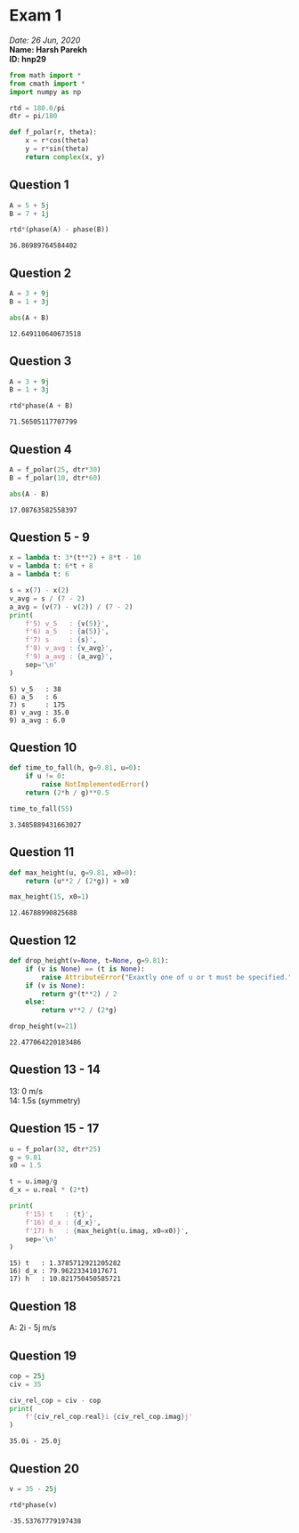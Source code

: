 # Exam 1
_Date: 26 Jun, 2020_  
__Name: Harsh Parekh__  
__ID: hnp29__


```python
from math import *
from cmath import *
import numpy as np

rtd = 180.0/pi
dtr = pi/180
```


```python
def f_polar(r, theta):
    x = r*cos(theta)
    y = r*sin(theta)
    return complex(x, y)
```

## Question 1


```python
A = 5 + 5j
B = 7 + 1j

rtd*(phase(A) - phase(B))
```




    36.86989764584402



## Question 2


```python
A = 3 + 9j
B = 1 + 3j

abs(A + B)
```




    12.649110640673518



## Question 3


```python
A = 3 + 9j
B = 1 + 3j

rtd*phase(A + B)
```




    71.56505117707799



## Question 4


```python
A = f_polar(25, dtr*30)
B = f_polar(10, dtr*60)

abs(A - B)
```




    17.08763582558397



## Question 5 - 9


```python
x = lambda t: 3*(t**2) + 8*t - 10
v = lambda t: 6*t + 8
a = lambda t: 6

s = x(7) - x(2)
v_avg = s / (7 - 2)
a_avg = (v(7) - v(2)) / (7 - 2)
print(
    f'5) v_5   : {v(5)}',
    f'6) a_5   : {a(5)}',
    f'7) s     : {s}',
    f'8) v_avg : {v_avg}',
    f'9) a_avg : {a_avg}',
    sep='\n'
)
```

    5) v_5   : 38
    6) a_5   : 6
    7) s     : 175
    8) v_avg : 35.0
    9) a_avg : 6.0


## Question 10


```python
def time_to_fall(h, g=9.81, u=0):
    if u != 0:
        raise NotImplementedError()
    return (2*h / g)**0.5

time_to_fall(55)
```




    3.3485889431663027



## Question 11


```python
def max_height(u, g=9.81, x0=0):
    return (u**2 / (2*g)) + x0

max_height(15, x0=1)
```




    12.46788990825688



## Question 12


```python
def drop_height(v=None, t=None, g=9.81):
    if (v is None) == (t is None):
        raise AttributeError("Exaxtly one of u or t must be specified.")
    if (v is None):
        return g*(t**2) / 2
    else:
        return v**2 / (2*g)

drop_height(v=21)
```




    22.477064220183486



## Question 13 - 14

13: 0 m/s  
14: 1.5s (symmetry)

## Question 15 - 17


```python
u = f_polar(32, dtr*25)
g = 9.81
x0 = 1.5

t = u.imag/g
d_x = u.real * (2*t)

print(
    f'15) t   : {t}',
    f'16) d_x : {d_x}',
    f'17) h   : {max_height(u.imag, x0=x0)}',
    sep='\n'
)
```

    15) t   : 1.3785712921205282
    16) d_x : 79.96223341017671
    17) h   : 10.821750450585721


## Question 18

A: 2i - 5j m/s

## Question 19


```python
cop = 25j
civ = 35

civ_rel_cop = civ - cop
print(
    f'{civ_rel_cop.real}i {civ_rel_cop.imag}j'
)
```

    35.0i - 25.0j


## Question 20


```python
v = 35 - 25j

rtd*phase(v)
```




    -35.53767779197438


